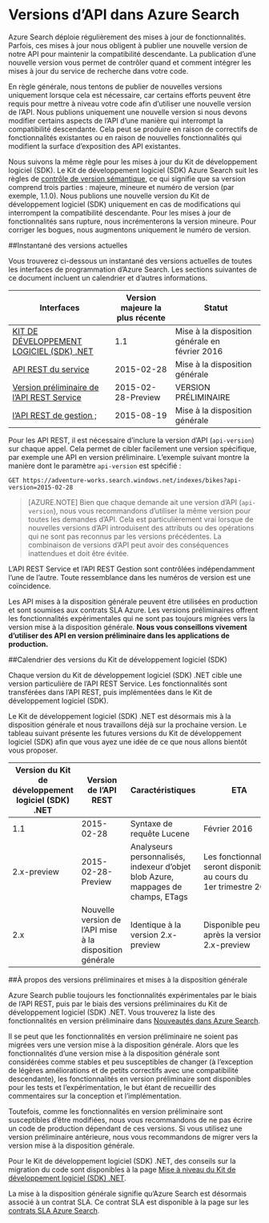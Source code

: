<properties
   pageTitle="Versions d’API Azure Search | Microsoft Azure | API Search"
   description="Stratégie de version pour les API REST Azure Search et la bibliothèque cliente dans le Kit de développement logiciel (SDK) .NET."
   services="search"
   documentationCenter=""
   authors="brjohnstmsft"
   manager="pablocas"
   editor=""/>

<tags
   ms.service="search"
   ms.devlang="dotnet"
   ms.workload="search"
   ms.topic="article"
   ms.tgt_pltfrm="na"
   ms.date="03/08/2016"
   ms.author="brjohnst"/>

# Versions d’API dans Azure Search

Azure Search déploie régulièrement des mises à jour de fonctionnalités. Parfois, ces mises à jour nous obligent à publier une nouvelle version de notre API pour maintenir la compatibilité descendante. La publication d’une nouvelle version vous permet de contrôler quand et comment intégrer les mises à jour du service de recherche dans votre code.

En règle générale, nous tentons de publier de nouvelles versions uniquement lorsque cela est nécessaire, car certains efforts peuvent être requis pour mettre à niveau votre code afin d’utiliser une nouvelle version de l’API. Nous publions uniquement une nouvelle version si nous devons modifier certains aspects de l’API d’une manière qui interrompt la compatibilité descendante. Cela peut se produire en raison de correctifs de fonctionnalités existantes ou en raison de nouvelles fonctionnalités qui modifient la surface d’exposition des API existantes.

Nous suivons la même règle pour les mises à jour du Kit de développement logiciel (SDK). Le Kit de développement logiciel (SDK) Azure Search suit les règles de [contrôle de version sémantique](http://semver.org/), ce qui signifie que sa version comprend trois parties : majeure, mineure et numéro de version (par exemple, 1.1.0). Nous publions une nouvelle version du Kit de développement logiciel (SDK) uniquement en cas de modifications qui interrompent la compatibilité descendante. Pour les mises à jour de fonctionnalités sans rupture, nous incrémenterons la version mineure. Pour corriger les bogues, nous augmentons uniquement le numéro de version.

##Instantané des versions actuelles 

Vous trouverez ci-dessous un instantané des versions actuelles de toutes les interfaces de programmation d’Azure Search. Les sections suivantes de ce document incluent un calendrier et d’autres informations.

Interfaces|Version majeure la plus récente|Statut
----------|-------------------------|------
[KIT DE DÉVELOPPEMENT LOGICIEL (SDK) .NET](https://msdn.microsoft.com/library/azure/dn951165.aspx)|1\.1|Mise à la disposition générale en février 2016
[API REST du service](https://msdn.microsoft.com/library/azure/dn798935.aspx)|2015-02-28|Mise à la disposition générale
[Version préliminaire de l’API REST Service](search-api-2015-02-28-preview.md)|2015-02-28-Preview|VERSION PRÉLIMINAIRE
[l’API REST de gestion ;](https://msdn.microsoft.com/library/azure/dn832684.aspx)|2015-08-19|Mise à la disposition générale

Pour les API REST, il est nécessaire d’inclure la version d’API (`api-version`) sur chaque appel. Cela permet de cibler facilement une version spécifique, par exemple une API en version préliminaire. L’exemple suivant montre la manière dont le paramètre `api-version` est spécifié :

    GET https://adventure-works.search.windows.net/indexes/bikes?api-version=2015-02-28

> [AZURE.NOTE] Bien que chaque demande ait une version d’API (`api-version`), nous vous recommandons d’utiliser la même version pour toutes les demandes d’API. Cela est particulièrement vrai lorsque de nouvelles versions d’API introduisent des attributs ou des opérations qui ne sont pas reconnus par les versions précédentes. La combinaison de versions d’API peut avoir des conséquences inattendues et doit être évitée.
> 
L’API REST Service et l’API REST Gestion sont contrôlées indépendamment l’une de l’autre. Toute ressemblance dans les numéros de version est une coïncidence.

Les API mises à la disposition générale peuvent être utilisées en production et sont soumises aux contrats SLA Azure. Les versions préliminaires offrent les fonctionnalités expérimentales qui ne sont pas toujours migrées vers la version mise à la disposition générale. **Nous vous conseillons vivement d’utiliser des API en version préliminaire dans les applications de production.**

##Calendrier des versions du Kit de développement logiciel (SDK)

Chaque version du Kit de développement logiciel (SDK) .NET cible une version particulière de l’API REST Service. Les fonctionnalités sont transférées dans l’API REST, puis implémentées dans le Kit de développement logiciel (SDK).

Le Kit de développement logiciel (SDK) .NET est désormais mis à la disposition générale et nous travaillons déjà sur la prochaine version. Le tableau suivant présente les futures versions du Kit de développement logiciel (SDK) afin que vous ayez une idée de ce que nous allons bientôt vous proposer.

Version du Kit de développement logiciel (SDK) .NET|Version de l’API REST|Caractéristiques|ETA
----------------|----------------|--------|---
1\.1|2015-02-28|Syntaxe de requête Lucene|Février 2016
2\.x-preview|2015-02-28-Preview|Analyseurs personnalisés, indexeur d’objet blob Azure, mappages de champs, ETags|Les fonctionnalités seront disponibles au cours du 1er trimestre 2016
2\.x|Nouvelle version de l’API mise à la disposition générale|Identique à la version 2.x-preview|Disponible peu après la version 2.x-preview

##À propos des versions préliminaires et mises à la disposition générale

Azure Search publie toujours les fonctionnalités expérimentales par le biais de l’API REST, puis par le biais des versions préliminaires du Kit de développement logiciel (SDK) .NET. Vous trouverez la liste des fonctionnalités en version préliminaire dans [Nouveautés dans Azure Search](search-latest-updates.md).

Il se peut que les fonctionnalités en version préliminaire ne soient pas migrées vers une version mise à la disposition générale. Alors que les fonctionnalités d’une version mise à la disposition générale sont considérées comme stables et peu susceptibles de changer (à l’exception de légères améliorations et de petits correctifs avec une compatibilité descendante), les fonctionnalités en version préliminaire sont disponibles pour les tests et l’expérimentation, le but étant de recueillir des commentaires sur la conception et l’implémentation.

Toutefois, comme les fonctionnalités en version préliminaire sont susceptibles d’être modifiées, nous vous recommandons de ne pas écrire un code de production dépendant de ces versions. Si vous utilisez une version préliminaire antérieure, nous vous recommandons de migrer vers la version mise à la disposition générale.

Pour le Kit de développement logiciel (SDK) .NET, des conseils sur la migration du code sont disponibles à la page [Mise à niveau du Kit de développement logiciel (SDK) .NET](search-dotnet-sdk-migration.md).

La mise à la disposition générale signifie qu’Azure Search est désormais associé à un contrat SLA. Ce contrat SLA est disponible à la page sur les [contrats SLA Azure Search](https://azure.microsoft.com/support/legal/sla/search/v1_0/).

<!---HONumber=AcomDC_0518_2016-->